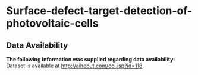 # Surface-defect-target-detection-of-photovoltaic-cells
## Data Availability
**The following information was supplied regarding data availability:**
Dataset is available at http://aihebut.com/col.jsp?id=118. 
